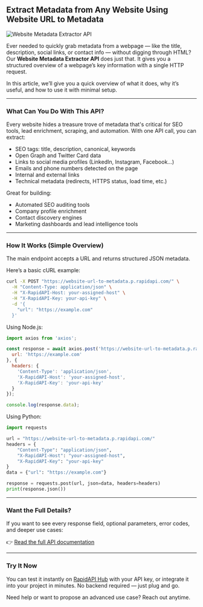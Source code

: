 ## Extract Metadata from Any Website Using Website URL to Metadata

![Website Metadata Extractor API](/images/website-metadata-extractor.webp)

Ever needed to quickly grab metadata from a webpage — like the title, description, social links, or contact info — without digging through HTML? Our **Website Metadata Extractor API** does just that. It gives you a structured overview of a webpage’s key information with a single HTTP request.

In this article, we’ll give you a quick overview of what it does, why it’s useful, and how to use it with minimal setup.

---

### What Can You Do With This API?

Every website hides a treasure trove of metadata that's critical for SEO tools, lead enrichment, scraping, and automation. With one API call, you can extract:

- SEO tags: title, description, canonical, keywords
- Open Graph and Twitter Card data
- Links to social media profiles (LinkedIn, Instagram, Facebook…)
- Emails and phone numbers detected on the page
- Internal and external links
- Technical metadata (redirects, HTTPS status, load time, etc.)

Great for building:

- Automated SEO auditing tools
- Company profile enrichment
- Contact discovery engines
- Marketing dashboards and lead intelligence tools

---

### How It Works (Simple Overview)

The main endpoint accepts a URL and returns structured JSON metadata.

Here’s a basic cURL example:

```bash
curl -X POST "https://website-url-to-metadata.p.rapidapi.com/" \
  -H "Content-Type: application/json" \
  -H "X-RapidAPI-Host: your-assigned-host" \
  -H "X-RapidAPI-Key: your-api-key" \
  -d '{
    "url": "https://example.com"
  }'
```

Using Node.js:

```js
import axios from 'axios';

const response = await axios.post('https://website-url-to-metadata.p.rapidapi.com/', {
  url: 'https://example.com'
}, {
  headers: {
    'Content-Type': 'application/json',
    'X-RapidAPI-Host': 'your-assigned-host',
    'X-RapidAPI-Key': 'your-api-key'
  }
});

console.log(response.data);
```

Using Python:

```python
import requests

url = "https://website-url-to-metadata.p.rapidapi.com/"
headers = {
    "Content-Type": "application/json",
    "X-RapidAPI-Host": "your-assigned-host",
    "X-RapidAPI-Key": "your-api-key"
}
data = {"url": "https://example.com"}

response = requests.post(url, json=data, headers=headers)
print(response.json())
```

---

### Want the Full Details?

If you want to see every response field, optional parameters, error codes, and deeper use cases:

👉 [Read the full API documentation](https://rapidapi.com/njoylab/api/website-url-to-metadata)

---

### Try It Now

You can test it instantly on [RapidAPI Hub](https://rapidapi.com/njoylab/api/website-url-to-metadata) with your API key, or integrate it into your project in minutes. No backend required — just plug and go.

Need help or want to propose an advanced use case? Reach out anytime.

